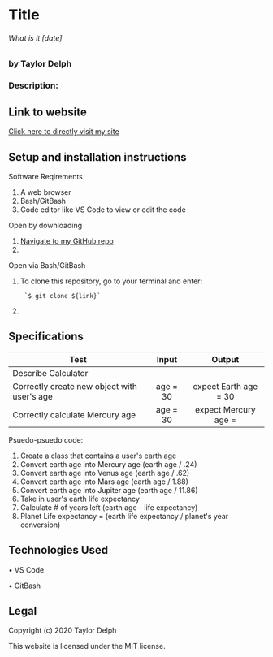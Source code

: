 # Title
###### What is it [date]
### by Taylor Delph

### **Description:**

## Link to website 
[Click here to directly visit my site](link)

## Setup and installation instructions

Software Reqirements
1. A web browser
2. Bash/GitBash
3. Code editor like VS Code to view or edit the code

Open by downloading

1. [Navigate to my GitHub repo](link)
2. 

Open via Bash/GitBash

1. To clone this repository, go to your terminal and enter:

        `$ git clone ${link}`

2. 

## Specifications
| Test | Input | Output |
|--------|:------:|:-----:|
| Describe Calculator |||
| Correctly create new object with user's age | age = 30 | expect Earth age = 30 |
| Correctly calculate Mercury age | age = 30 | expect Mercury age =   |

Psuedo-psuedo code:
1. Create a class that contains a user's earth age
2. Convert earth age into Mercury age (earth age / .24)
3. Convert earth age into Venus age (earth age / .62)
4. Convert earth age into Mars age (earth age / 1.88)
5. Convert earth age into Jupiter age (earth age / 11.86)
6. Take in user's earth life expectancy
7. Calculate # of years left (earth age - life expectancy)
8. Planet Life expectancy = (earth life expectancy / planet's year conversion)

## Technologies Used

• VS Code

• GitBash

## Legal

Copyright (c) 2020 Taylor Delph

This website is licensed under the MIT license.